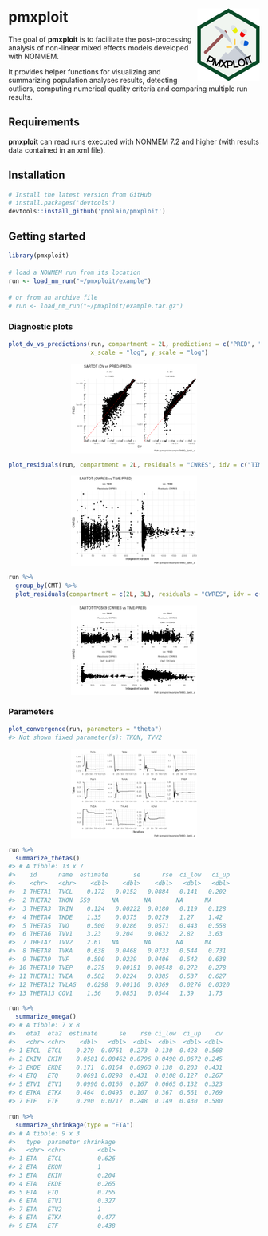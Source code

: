 
<!-- README.md is generated from README.Rmd. Please edit that file -->
pmxploit <img id="logo" src="pkgdown/pmxploit.svg" alt="pmxploit" width="125px" align="right" />
================================================================================================

The goal of **pmxploit** is to facilitate the post-processing analysis of non-linear mixed effects models developed with NONMEM.

It provides helper functions for visualizing and summarizing population analyses results, detecting outliers, computing numerical quality criteria and comparing multiple run results.

Requirements
------------

**pmxploit** can read runs executed with NONMEM 7.2 and higher (with results data contained in an xml file).

Installation
------------

``` r
# Install the latest version from GitHub
# install.packages('devtools')
devtools::install_github('pnolain/pmxploit')
```

Getting started
---------------

``` r
library(pmxploit)

# load a NONMEM run from its location
run <- load_nm_run("~/pmxploit/example")

# or from an archive file
# run <- load_nm_run("~/pmxploit/example.tar.gz")
```

### Diagnostic plots

``` r
plot_dv_vs_predictions(run, compartment = 2L, predictions = c("PRED", "IPRED"),
                       x_scale = "log", y_scale = "log")
```

<img src="man/figures/dv_vs_pred-1.png" width="50%" style="display: block; margin: auto;" />

``` r
plot_residuals(run, compartment = 2L, residuals = "CWRES", idv = c("TIME", "PRED"))
```

<img src="man/figures/residuals-1.png" width="50%" style="display: block; margin: auto;" />

``` r
run %>%
  group_by(CMT) %>%
  plot_residuals(compartment = c(2L, 3L), residuals = "CWRES", idv = c("TIME", "PRED"))
```

<img src="man/figures/residuals2-1.png" width="50%" style="display: block; margin: auto;" />

### Parameters

``` r
plot_convergence(run, parameters = "theta")
#> Not shown fixed parameter(s): TKON, TVV2
```

<img src="man/figures/convergence-1.png" width="50%" style="display: block; margin: auto;" />

``` r
run %>% 
  summarize_thetas()
#> # A tibble: 13 x 7
#>    id      name  estimate       se      rse  ci_low   ci_up
#>    <chr>   <chr>    <dbl>    <dbl>    <dbl>   <dbl>   <dbl>
#>  1 THETA1  TVCL    0.172   0.0152   0.0884   0.141   0.202 
#>  2 THETA2  TKON  559      NA       NA       NA      NA     
#>  3 THETA3  TKIN    0.124   0.00222  0.0180   0.119   0.128 
#>  4 THETA4  TKDE    1.35    0.0375   0.0279   1.27    1.42  
#>  5 THETA5  TVQ     0.500   0.0286   0.0571   0.443   0.558 
#>  6 THETA6  TVV1    3.23    0.204    0.0632   2.82    3.63  
#>  7 THETA7  TVV2    2.61   NA       NA       NA      NA     
#>  8 THETA8  TVKA    0.638   0.0468   0.0733   0.544   0.731 
#>  9 THETA9  TVF     0.590   0.0239   0.0406   0.542   0.638 
#> 10 THETA10 TVEP    0.275   0.00151  0.00548  0.272   0.278 
#> 11 THETA11 TVEA    0.582   0.0224   0.0385   0.537   0.627 
#> 12 THETA12 TVLAG   0.0298  0.00110  0.0369   0.0276  0.0320
#> 13 THETA13 COV1    1.56    0.0851   0.0544   1.39    1.73
```

``` r
run %>% 
  summarize_omega()
#> # A tibble: 7 x 8
#>   eta1  eta2  estimate      se    rse ci_low  ci_up    cv
#>   <chr> <chr>    <dbl>   <dbl>  <dbl>  <dbl>  <dbl> <dbl>
#> 1 ETCL  ETCL    0.279  0.0761  0.273  0.130  0.428  0.568
#> 2 EKIN  EKIN    0.0581 0.00462 0.0796 0.0490 0.0672 0.245
#> 3 EKDE  EKDE    0.171  0.0164  0.0963 0.138  0.203  0.431
#> 4 ETQ   ETQ     0.0691 0.0298  0.431  0.0108 0.127  0.267
#> 5 ETV1  ETV1    0.0990 0.0166  0.167  0.0665 0.132  0.323
#> 6 ETKA  ETKA    0.464  0.0495  0.107  0.367  0.561  0.769
#> 7 ETF   ETF     0.290  0.0717  0.248  0.149  0.430  0.580
```

``` r
run %>% 
  summarize_shrinkage(type = "ETA")
#> # A tibble: 9 x 3
#>   type  parameter shrinkage
#>   <chr> <chr>         <dbl>
#> 1 ETA   ETCL          0.626
#> 2 ETA   EKON          1    
#> 3 ETA   EKIN          0.204
#> 4 ETA   EKDE          0.265
#> 5 ETA   ETQ           0.755
#> 6 ETA   ETV1          0.327
#> 7 ETA   ETV2          1    
#> 8 ETA   ETKA          0.477
#> 9 ETA   ETF           0.438
```
